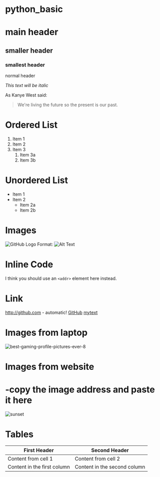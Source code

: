 # python_basic

# main header

## smaller header

### smallest header

normal header

*This text will be italic*

As Kanye West said:

> We're living the future so
> the present is our past.

# Ordered List
1. Item 1
1. Item 2
1. Item 3
   1. Item 3a
   1. Item 3b
   
# Unordered List

* Item 1
* Item 2
  * Item 2a
  * Item 2b
  
 # Images
 
  ![GitHub Logo](/images/logo.png)
Format: ![Alt Text](url)

# Inline Code

I think you should use an
`<addr>` element here instead.

# Link

http://github.com - automatic!
[GitHub](http://github.com)
[mytext](http://google.com)

# Images from laptop
![best-gaming-profile-pictures-ever-8](https://user-images.githubusercontent.com/63826419/103737492-4bc6c400-502d-11eb-95e5-389c84c15a18.jpg)

# Images from website
# -copy the image address and paste it here
![sunset](http://www.androidguys.com/wp-content/uploads/2016/01/summer-sunset-293095.jpg)

# Tables

First Header | Second Header
------------ | -------------
Content from cell 1 | Content from cell 2
Content in the first column | Content in the second column
